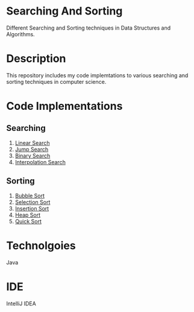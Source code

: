 # Searching And Sorting
Different Searching and Sorting techniques in Data Structures and Algorithms.

# Description
This repository includes my code implemtations to various searching and sorting techniques in computer science.

# Code Implementations
## Searching
1. [Linear Search](https://github.com/agrawal-priyank/searching-and-sorting-algorithms/blob/master/src/LinearSearch.java)
2. [Jump Search](https://github.com/agrawal-priyank/searching-and-sorting-algorithms/blob/master/src/JumpSearch.java)
3. [Binary Search](https://github.com/agrawal-priyank/searching-and-sorting-algorithms/blob/master/src/BinarySearch.java)
4. [Interpolation Search](https://github.com/agrawal-priyank/searching-and-sorting-algorithms/blob/master/src/InterpolationSearch.java)

## Sorting
1. [Bubble Sort](https://github.com/agrawal-priyank/searching-and-sorting-algorithms/blob/master/src/BubbleSort.java)
2. [Selection Sort](https://github.com/agrawal-priyank/searching-and-sorting-algorithms/blob/master/src/SelectionSort.java)
3. [Insertion Sort](https://github.com/agrawal-priyank/searching-and-sorting-algorithms/blob/master/src/InsertionSort.java)
4. [Heap Sort](https://github.com/agrawal-priyank/searching-and-sorting-algorithms/blob/master/src/HeapSort.java)
5. [Quick Sort](https://github.com/agrawal-priyank/searching-and-sorting-algorithms/blob/master/src/QuickSort.java)

# Technolgoies
Java

# IDE
IntelliJ IDEA
